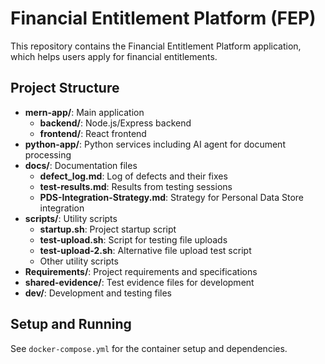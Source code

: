 # Financial Entitlement Platform (FEP)

This repository contains the Financial Entitlement Platform application, which helps users apply for financial entitlements.

## Project Structure

- **mern-app/**: Main application
  - **backend/**: Node.js/Express backend
  - **frontend/**: React frontend
- **python-app/**: Python services including AI agent for document processing
- **docs/**: Documentation files
  - **defect_log.md**: Log of defects and their fixes
  - **test-results.md**: Results from testing sessions
  - **PDS-Integration-Strategy.md**: Strategy for Personal Data Store integration
- **scripts/**: Utility scripts
  - **startup.sh**: Project startup script
  - **test-upload.sh**: Script for testing file uploads
  - **test-upload-2.sh**: Alternative file upload test script
  - Other utility scripts
- **Requirements/**: Project requirements and specifications
- **shared-evidence/**: Test evidence files for development
- **dev/**: Development and testing files

## Setup and Running

See `docker-compose.yml` for the container setup and dependencies.
